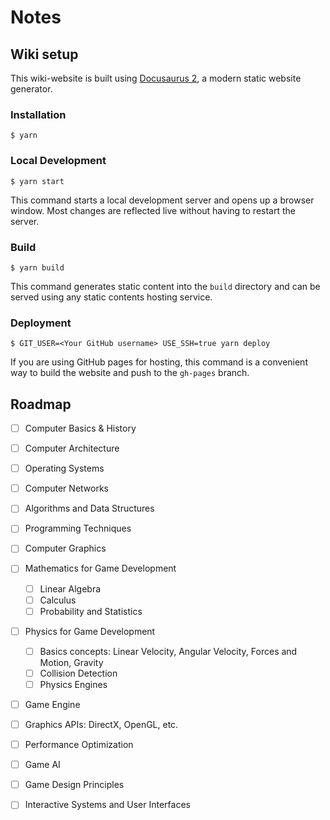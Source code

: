 # Notes

## Wiki setup

This wiki-website is built using [Docusaurus 2](https://docusaurus.io/), a modern static website generator.

### Installation

```
$ yarn
```

### Local Development

```
$ yarn start
```

This command starts a local development server and opens up a browser window. Most changes are reflected live without having to restart the server.

### Build

```
$ yarn build
```

This command generates static content into the `build` directory and can be served using any static contents hosting service.

### Deployment

```
$ GIT_USER=<Your GitHub username> USE_SSH=true yarn deploy
```

If you are using GitHub pages for hosting, this command is a convenient way to build the website and push to the `gh-pages` branch.

## Roadmap

- [ ] Computer Basics & History
- [ ] Computer Architecture
- [ ] Operating Systems
- [ ] Computer Networks
- [ ] Algorithms and Data Structures
- [ ] Programming Techniques
- [ ] Computer Graphics
- [ ] Mathematics for Game Development
  - [ ] Linear Algebra
  - [ ] Calculus
  - [ ] Probability and Statistics
- [ ] Physics for Game Development
  - [ ] Basics concepts: Linear Velocity, Angular Velocity, Forces and Motion, Gravity
  - [ ] Collision Detection
  - [ ] Physics Engines
- [ ] Game Engine
- [ ] Graphics APIs: DirectX, OpenGL, etc.
- [ ] Performance Optimization
- [ ] Game AI
- [ ] Game Design Principles
- [ ] Interactive Systems and User Interfaces

